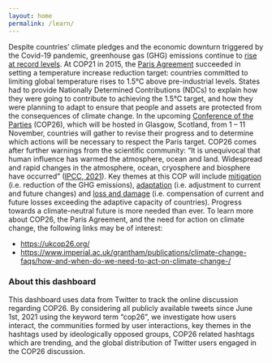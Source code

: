 ```yaml
---
layout: home
permalink: /learn/
---
```


Despite countries’ climate pledges and the economic downturn triggered by the Covid-19 pandemic, greenhouse gas (GHG) emissions continue to [rise at record levels](https://www.bloomberg.com/news/articles/2021-10-25/un-says-world-on-course-to-warm-2-7-c-based-on-current-plans?utm_campaign=Carbon%20Brief%20Daily%20Briefing&utm_content=20211026&utm_medium=email&utm_source=Revue%20Daily). At COP21 in 2015, the [Paris Agreement](https://unfccc.int/process-and-meetings/the-paris-agreement/the-paris-agreement) succeeded in setting a temperature increase reduction target: countries committed to limiting global temperature rises to 1.5°C above pre-industrial levels. States had to provide Nationally Determined Contributions (NDCs) to explain how they were going to contribute to achieving the 1.5°C target, and how they were planning to adapt to ensure that people and assets are protected from the consequences of climate change. 
In the upcoming [Conference of the Parties](https://ukcop26.org/) (COP26), which will be hosted in Glasgow, Scotland, from 1 – 11 November, countries will gather to revise their progress and to determine which actions will be necessary to respect the Paris target. COP26 comes after further warnings from the scientific community: “It is unequivocal that human influence has warmed the atmosphere, ocean and land. Widespread and rapid changes in the atmosphere, ocean, cryosphere and biosphere have occurred” ([IPCC, 2021](https://www.ipcc.ch/report/ar6/wg1/downloads/report/IPCC_AR6_WGI_SPM.pdf)).
Key themes at this COP will include [mitigation](https://www.eea.europa.eu/help/faq/what-is-the-difference-between#:~:text=In%20essence%2C%20adaptation%20can%20be,(GHG)%20into%20the%20atmosphere.) (i.e. reduction of the GHG emissions), [adaptation](https://www.ipcc.ch/site/assets/uploads/2018/02/WGIIAR5-Chap14_FINAL.pdf) (i.e. adjustment to current and future changes) and [loss and damage](http://www.climate-loss-damage.eu/wp-content/uploads/2021/10/LD_NDC_PB.pdf) (i.e. compensation of current and future losses exceeding the adaptive capacity of countries). Progress towards a climate-neutral future is more needed than ever.
To learn more about COP26, the Paris Agreement, and the need for action on climate change, the following links may be of interest:
*   https://ukcop26.org/
*   https://www.imperial.ac.uk/grantham/publications/climate-change-faqs/how-and-when-do-we-need-to-act-on-climate-change-/ 

<h3>About this dashboard</h3>

This dashboard uses data from Twitter to track the online discussion regarding COP26. By considering all publicly available tweets since June 1st, 2021 using the keyword term “cop26”, we investigate how users interact, the communities formed by user interactions, key themes in the hashtags used by ideologically opposed groups, COP26 related hashtags which are trending, and the global distribution of Twitter users engaged in the COP26 discussion. 



